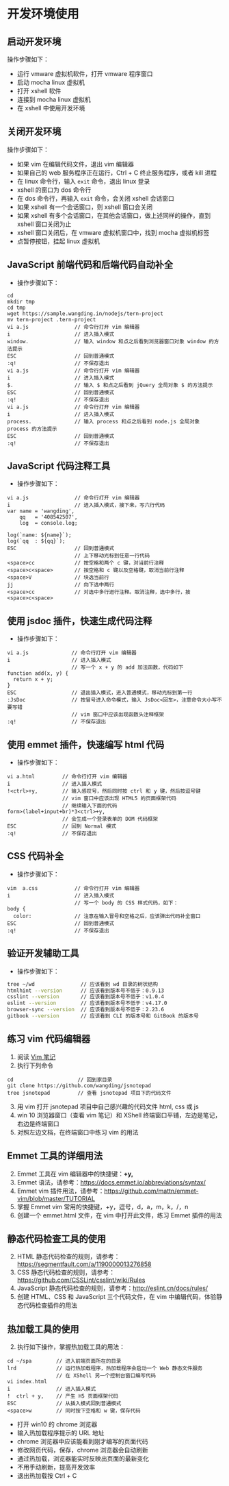 # 开发环境使用

## 启动开发环境

操作步骤如下：
- 运行 vmware 虚拟机软件，打开 vmware 程序窗口
- 启动 mocha linux 虚拟机
- 打开 xshell 软件
- 连接到 mocha linux 虚拟机
- 在 xshell 中使用开发环境

## 关闭开发环境

操作步骤如下：
- 如果 vim 在编辑代码文件，退出 vim 编辑器
- 如果自己的 web 服务程序正在运行，Ctrl + C 终止服务程序，或者 kill 进程
- 在 linux 命令行，输入 `exit` 命令，退出 linux 登录
- xshell 的窗口为 dos 命令行
- 在 dos 命令行，再输入 `exit` 命令，会关闭 xshell 会话窗口
- 如果 xshell 有一个会话窗口，则 xshell 窗口会关闭
- 如果 xshell 有多个会话窗口，在其他会话窗口，做上述同样的操作，直到 xshell 窗口关闭为止
- xshell 窗口关闭后，在 vmware 虚拟机窗口中，找到 mocha 虚拟机标签
- 点暂停按钮，挂起 linux 虚拟机

## JavaScript 前端代码和后端代码自动补全

- 操作步骤如下：

```
cd
mkdir tmp
cd tmp
wget https://sample.wangding.in/nodejs/tern-project
mv tern-project .tern-project
vi a.js               // 命令行打开 vim 编辑器
i                     // 进入插入模式
window.               // 输入 window 和点之后看到浏览器窗口对象 window 的方法提示
ESC                   // 回到普通模式
:q!                   // 不保存退出
vi a.js               // 命令行打开 vim 编辑器
i                     // 进入插入模式
$.                    // 输入 $ 和点之后看到 jQuery 全局对象 $ 的方法提示
ESC                   // 回到普通模式
:q!                   // 不保存退出
vi a.js               // 命令行打开 vim 编辑器
i                     // 进入插入模式
process.              // 输入 process 和点之后看到 node.js 全局对象 process 的方法提示
ESC                   // 回到普通模式
:q!                   // 不保存退出
```

## JavaScript 代码注释工具

- 操作步骤如下：

```
vi a.js               // 命令行打开 vim 编辑器
i                     // 进入插入模式，接下来，写六行代码
var name = 'wangding',
    qq   = '408542507',
    log  = console.log;

log(`name: ${name}`);
log(`qq  : ${qq}`);
ESC                   // 回到普通模式
                      // 上下移动光标到任意一行代码
<space>cc             // 按空格和两个 c 键，对当前行注释
<space>c<space>       // 按空格和 c 键以及空格键，取消当前行注释
<space>V              // 块选当前行
jj                    // 向下选中两行
<space>cc             // 对选中多行进行注释。取消注释，选中多行，按<space>c<space>
```

## 使用 jsdoc 插件，快速生成代码注释

- 操作步骤如下：

```
vi a.js              // 命令行打开 vim 编辑器
i                    // 进入插入模式
                     // 写一个 x + y 的 add 加法函数，代码如下
function add(x, y) {
  return x + y;
}
ESC                  // 退出插入模式，进入普通模式，移动光标到第一行
:JsDoc               // 按冒号进入命令模式，输入 JsDoc<回车>，注意命令大小写不要写错
                     // vim 窗口中应该出现函数头注释框架
:q!                  // 不保存退出
```

## 使用 emmet 插件，快速编写 html 代码

- 操作步骤如下：

```
vi a.html         // 命令行打开 vim 编辑器
i                 // 进入插入模式
!<ctrl>+y,        // 输入感叹号，然后同时按 ctrl 和 y 键，然后按逗号键
                  // vim 窗口中应该出现 HTML5 的页面框架代码
                  // 继续输入下面的代码
form>(label+input+br)*3<ctrl>+y,
                  // 会生成一个登录表单的 DOM 代码框架
ESC               // 回到 Normal 模式
:q!               // 不保存退出
```

## CSS 代码补全

- 操作步骤如下：

```
vim  a.css            // 命令行打开 vim 编辑器
i                     // 进入插入模式
                      // 写一个 body 的 CSS 样式代码，如下：
body {
  color:              // 注意在输入冒号和空格之后，应该弹出代码补全窗口
ESC                   // 回到普通模式
:q!                   // 不保存退出
```

## 验证开发辅助工具

- 操作步骤如下：

```bash
tree ~/wd               // 应该看到 wd 目录的树状结构
htmlhint --version      // 应该看到版本号不低于：0.9.13
csslint --version       // 应该看到版本号不低于：v1.0.4
eslint --version        // 应该看到版本号不低于：v4.17.0
browser-sync --version  // 应该看到版本号不低于：2.23.6
gitbook --version       // 应该看到 CLI 的版本号和 GitBook 的版本号
```

## 练习 vim 代码编辑器

1. 阅读 [Vim 笔记](https://note.wangding.in/office/vim.html)
2. 执行下列命令
```
cd                     // 回到家目录
git clone https://github.com/wangding/jsnotepad
tree jsnotepad         // 查看 jsnotepad 项目下的代码文件
```
3. 用 vim 打开 jsnotepad 项目中自己感兴趣的代码文件 html, css 或 js
4. win 10 浏览器窗口（查看 vim 笔记）和 XShell 终端窗口平铺，左边是笔记，右边是终端窗口
5. 对照左边文档，在终端窗口中练习 vim 的用法

## Emmet 工具的详细用法

2. Emmet 工具在 vim 编辑器中的快捷键：**<ctrl>+y,**
3. Emmet 语法，请参考：https://docs.emmet.io/abbreviations/syntax/
4. Emmet vim 插件用法，请参考：https://github.com/mattn/emmet-vim/blob/master/TUTORIAL
5. 掌握 Emmet vim 常用的快捷键，<ctrl>+y，逗号，d，a，m，k，/，n
6. 创建一个 emmet.html 文件，在 vim 中打开此文件，练习 Emmet 插件的用法

## 静态代码检查工具的使用

2. HTML 静态代码检查的规则，请参考：https://segmentfault.com/a/1190000013276858
3. CSS 静态代码检查的规则，请参考：https://github.com/CSSLint/csslint/wiki/Rules
4. JavaScript 静态代码检查的规则，请参考：http://eslint.cn/docs/rules/
5. 创建 HTML、CSS 和 JavaScript 三个代码文件，在 vim 中编辑代码，体验静态代码检查插件的用法

## 热加载工具的使用

2. 执行如下操作，掌握热加载工具的用法：

```
cd ~/spa        // 进入前端页面所在的目录
lrd             // 运行热加载程序，热加载程序会启动一个 Web 静态文件服务
                // 在 XShell 另一个控制台窗口编写代码
vi index.html
i               // 进入插入模式
!  ctrl + y,    // 产生 H5 页面框架代码
ESC             // 从插入模式回到普通模式
<space>w        // 同时按下空格和 w 键，保存代码
```

- 打开 win10 的 chrome 浏览器
- 输入热加载程序提示的 URL 地址
- chrome 浏览器中应该能看到刚才编写的页面代码
- 修改网页代码，保存，chrome 浏览器会自动刷新
- 通过热加载，浏览器能实时反映出页面的最新变化
- 不用手动刷新，提高开发效率
- 退出热加载按 Ctrl + C
